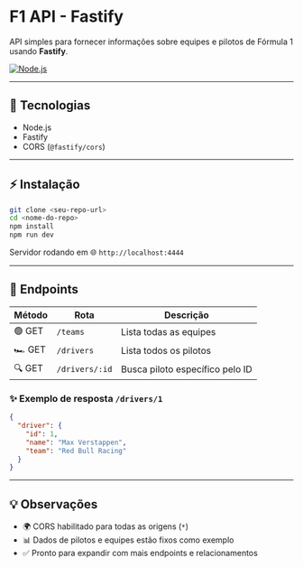 # F1 API - Fastify

API simples para fornecer informações sobre equipes e pilotos de Fórmula 1 usando **Fastify**.

[![Node.js](https://img.shields.io/badge/node-v18.0.0-green)](https://nodejs.org/)

---

## 🚀 Tecnologias

- Node.js
- Fastify
- CORS (`@fastify/cors`)

---

## ⚡ Instalação

```bash
git clone <seu-repo-url>
cd <nome-do-repo>
npm install
npm run dev
```

Servidor rodando em 🌐 `http://localhost:4444`

---

## 📌 Endpoints

| Método  | Rota           | Descrição                       |
| ------- | -------------- | ------------------------------- |
| 🟢 GET  | `/teams`       | Lista todas as equipes          |
| 🏎️ GET | `/drivers`     | Lista todos os pilotos          |
| 🔍 GET  | `/drivers/:id` | Busca piloto específico pelo ID |

### ✨ Exemplo de resposta `/drivers/1`

```json
{
  "driver": {
    "id": 1,
    "name": "Max Verstappen",
    "team": "Red Bull Racing"
  }
}
```

---

## 💡 Observações

* 🌍 CORS habilitado para todas as origens (`*`)
* 📊 Dados de pilotos e equipes estão fixos como exemplo
* ✅ Pronto para expandir com mais endpoints e relacionamentos
